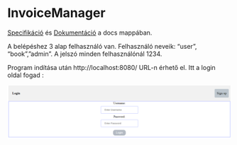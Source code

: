 # InvoiceManager


[Specifikáció](https://github.com/bencee2001/InvoiceManager/blob/main/docs/InvoiceManager_Spec.pdf) és [Dokumentáció](https://github.com/bencee2001/InvoiceManager/blob/main/docs/InvoiceManager_Doc.pdf) a docs mappában. 

A belépéshez 3 alap felhasználó van. Felhasználó neveik: “user”, “book”,”admin”. A jelszó minden felhasználónál 1234.

Program indítása után http://localhost:8080/ URL-n érhető el. Itt a login oldal fogad :

![](/docs/pics/loginPage.png)




 
